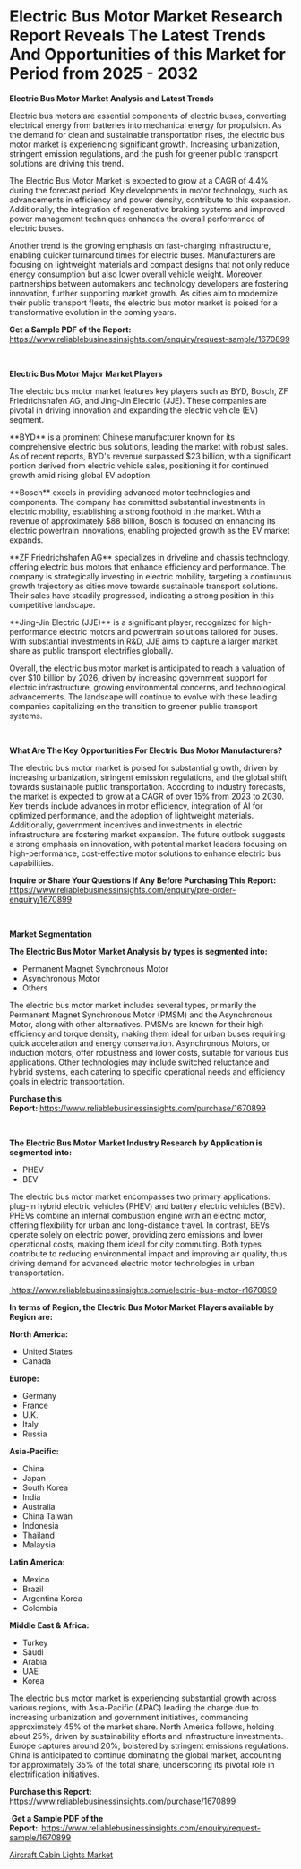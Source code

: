 <p><h1>Electric Bus Motor Market Research Report Reveals The Latest Trends And Opportunities of this Market for Period from 2025 - 2032</h1></p><p><strong>Electric Bus Motor Market Analysis and Latest Trends</strong></p>
<p><p>Electric bus motors are essential components of electric buses, converting electrical energy from batteries into mechanical energy for propulsion. As the demand for clean and sustainable transportation rises, the electric bus motor market is experiencing significant growth. Increasing urbanization, stringent emission regulations, and the push for greener public transport solutions are driving this trend.</p><p>The Electric Bus Motor Market is expected to grow at a CAGR of 4.4% during the forecast period. Key developments in motor technology, such as advancements in efficiency and power density, contribute to this expansion. Additionally, the integration of regenerative braking systems and improved power management techniques enhances the overall performance of electric buses.</p><p>Another trend is the growing emphasis on fast-charging infrastructure, enabling quicker turnaround times for electric buses. Manufacturers are focusing on lightweight materials and compact designs that not only reduce energy consumption but also lower overall vehicle weight. Moreover, partnerships between automakers and technology developers are fostering innovation, further supporting market growth. As cities aim to modernize their public transport fleets, the electric bus motor market is poised for a transformative evolution in the coming years.</p></p>
<p><strong>Get a Sample PDF of the Report:&nbsp;</strong> <a href="https://www.reliablebusinessinsights.com/enquiry/request-sample/1670899?utm_campaign=2142&utm_medium=2&utm_source=Github&utm_content=ia&utm_term=18022025&utm_id=electric-bus-motor">https://www.reliablebusinessinsights.com/enquiry/request-sample/1670899</a></p>
<p>&nbsp;</p>
<p><strong>Electric Bus Motor Major Market Players</strong></p>
<p><p>The electric bus motor market features key players such as BYD, Bosch, ZF Friedrichshafen AG, and Jing-Jin Electric (JJE). These companies are pivotal in driving innovation and expanding the electric vehicle (EV) segment.</p><p>**BYD** is a prominent Chinese manufacturer known for its comprehensive electric bus solutions, leading the market with robust sales. As of recent reports, BYD's revenue surpassed $23 billion, with a significant portion derived from electric vehicle sales, positioning it for continued growth amid rising global EV adoption.</p><p>**Bosch** excels in providing advanced motor technologies and components. The company has committed substantial investments in electric mobility, establishing a strong foothold in the market. With a revenue of approximately $88 billion, Bosch is focused on enhancing its electric powertrain innovations, enabling projected growth as the EV market expands.</p><p>**ZF Friedrichshafen AG** specializes in driveline and chassis technology, offering electric bus motors that enhance efficiency and performance. The company is strategically investing in electric mobility, targeting a continuous growth trajectory as cities move towards sustainable transport solutions. Their sales have steadily progressed, indicating a strong position in this competitive landscape.</p><p>**Jing-Jin Electric (JJE)** is a significant player, recognized for high-performance electric motors and powertrain solutions tailored for buses. With substantial investments in R&D, JJE aims to capture a larger market share as public transport electrifies globally.</p><p>Overall, the electric bus motor market is anticipated to reach a valuation of over $10 billion by 2026, driven by increasing government support for electric infrastructure, growing environmental concerns, and technological advancements. The landscape will continue to evolve with these leading companies capitalizing on the transition to greener public transport systems.</p></p>
<p>&nbsp;</p>
<p><strong>What Are The Key Opportunities For Electric Bus Motor Manufacturers?</strong></p>
<p><p>The electric bus motor market is poised for substantial growth, driven by increasing urbanization, stringent emission regulations, and the global shift towards sustainable public transportation. According to industry forecasts, the market is expected to grow at a CAGR of over 15% from 2023 to 2030. Key trends include advances in motor efficiency, integration of AI for optimized performance, and the adoption of lightweight materials. Additionally, government incentives and investments in electric infrastructure are fostering market expansion. The future outlook suggests a strong emphasis on innovation, with potential market leaders focusing on high-performance, cost-effective motor solutions to enhance electric bus capabilities.</p></p>
<p><strong>Inquire or Share Your Questions If Any Before Purchasing This Report:</strong> <a href="https://www.reliablebusinessinsights.com/enquiry/pre-order-enquiry/1670899?utm_campaign=2142&utm_medium=2&utm_source=Github&utm_content=ia&utm_term=18022025&utm_id=electric-bus-motor">https://www.reliablebusinessinsights.com/enquiry/pre-order-enquiry/1670899</a></p>
<p>&nbsp;</p>
<p><strong>Market Segmentation</strong></p>
<p><strong>The Electric Bus Motor Market Analysis by types is segmented into:</strong></p>
<p><ul><li>Permanent Magnet Synchronous Motor</li><li>Asynchronous Motor</li><li>Others</li></ul></p>
<p><p>The electric bus motor market includes several types, primarily the Permanent Magnet Synchronous Motor (PMSM) and the Asynchronous Motor, along with other alternatives. PMSMs are known for their high efficiency and torque density, making them ideal for urban buses requiring quick acceleration and energy conservation. Asynchronous Motors, or induction motors, offer robustness and lower costs, suitable for various bus applications. Other technologies may include switched reluctance and hybrid systems, each catering to specific operational needs and efficiency goals in electric transportation.</p></p>
<p><strong>Purchase this Report:&nbsp;</strong><a href="https://www.reliablebusinessinsights.com/purchase/1670899?utm_campaign=2142&utm_medium=2&utm_source=Github&utm_content=ia&utm_term=18022025&utm_id=electric-bus-motor">https://www.reliablebusinessinsights.com/purchase/1670899</a></p>
<p>&nbsp;</p>
<p><strong>The Electric Bus Motor Market Industry Research by Application is segmented into:</strong></p>
<p><ul><li>PHEV</li><li>BEV</li></ul></p>
<p><p>The electric bus motor market encompasses two primary applications: plug-in hybrid electric vehicles (PHEV) and battery electric vehicles (BEV). PHEVs combine an internal combustion engine with an electric motor, offering flexibility for urban and long-distance travel. In contrast, BEVs operate solely on electric power, providing zero emissions and lower operational costs, making them ideal for city commuting. Both types contribute to reducing environmental impact and improving air quality, thus driving demand for advanced electric motor technologies in urban transportation.</p></p>
<p><a href="https://www.reliablebusinessinsights.com/electric-bus-motor-r1670899?utm_campaign=2142&utm_medium=2&utm_source=Github&utm_content=ia&utm_term=18022025&utm_id=electric-bus-motor">&nbsp;https://www.reliablebusinessinsights.com/electric-bus-motor-r1670899</a></p>
<p><strong>In terms of Region, the Electric Bus Motor Market Players available by Region are:</strong></p>
<p>
    <p> <strong> North America: </strong>
        <ul>
            <li>United States</li>
            <li>Canada</li>
        </ul>
        </p> 
    <p> <strong> Europe: </strong>
        <ul>
            <li>Germany</li>
            <li>France</li>
            <li>U.K.</li>
            <li>Italy</li>
            <li>Russia</li>
        </ul>
        </p> 
    <p> <strong> Asia-Pacific: </strong>
        <ul>
            <li>China</li>
            <li>Japan</li>
            <li>South Korea</li>
            <li>India</li>
            <li>Australia</li>
            <li>China Taiwan</li>
            <li>Indonesia</li>
            <li>Thailand</li>
            <li>Malaysia</li>
        </ul>
        </p> 
    <p> <strong> Latin America: </strong>
        <ul>
            <li>Mexico</li>
            <li>Brazil</li>
            <li>Argentina Korea</li>
            <li>Colombia</li>
        </ul>
        </p> 
    <p> <strong> Middle East & Africa: </strong>
        <ul>
            <li>Turkey</li>
            <li>Saudi</li>
            <li>Arabia</li>
            <li>UAE</li>
            <li>Korea</li>
        </ul>
    </p>
    </p>
<p><p>The electric bus motor market is experiencing substantial growth across various regions, with Asia-Pacific (APAC) leading the charge due to increasing urbanization and government initiatives, commanding approximately 45% of the market share. North America follows, holding about 25%, driven by sustainability efforts and infrastructure investments. Europe captures around 20%, bolstered by stringent emissions regulations. China is anticipated to continue dominating the global market, accounting for approximately 35% of the total share, underscoring its pivotal role in electrification initiatives.</p></p>
<p><strong>Purchase this Report: </strong><a href="https://www.reliablebusinessinsights.com/purchase/1670899?utm_campaign=2142&utm_medium=2&utm_source=Github&utm_content=ia&utm_term=18022025&utm_id=electric-bus-motor">https://www.reliablebusinessinsights.com/purchase/1670899</a></p>
<p>&nbsp;<strong>Get a Sample PDF of the Report:&nbsp;&nbsp;</strong><a href="https://www.reliablebusinessinsights.com/enquiry/request-sample/1670899?utm_campaign=2142&utm_medium=2&utm_source=Github&utm_content=ia&utm_term=18022025&utm_id=electric-bus-motor">https://www.reliablebusinessinsights.com/enquiry/request-sample/1670899</a></p>
<p><strong></strong></p>
<p><p><a href="https://github.com/FosterFahey91/Market-Research-Report-List-1/blob/main/aircraft-cabin-lights-market.md?utm_campaign=2142&utm_medium=2&utm_source=Github&utm_content=ia&utm_term=18022025&utm_id=electric-bus-motor">Aircraft Cabin Lights Market</a></p></p>
